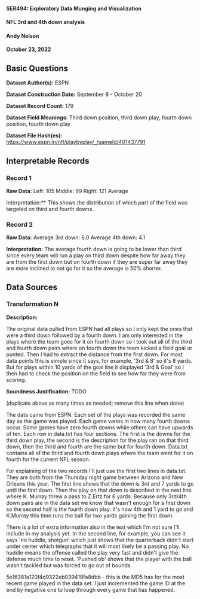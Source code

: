 #### SER494: Exploratory Data Munging and Visualization
#### NFL 3rd and 4th down analysis
#### Andy Nelson
#### October 23, 2022

## Basic Questions
**Dataset Author(s):** ESPN

**Dataset Construction Date:** September 8 - October 20

**Dataset Record Count:** 179

**Dataset Field Meanings:** Third down position, third down play, fourth down position, fourth down play

**Dataset File Hash(es):** https://www.espn.in/nfl/playbyplay/_/gameId/401437791

## Interpretable Records
### Record 1
**Raw Data:** Left: 105 Middle: 99 Right: 121 Average


Interpretation:** This shows the distribution of which part of the field was targeted on third and fourth downs. 

### Record 2
**Raw Data:** Average 3rd down: 6.0 Average 4th down: 4.1

**Interpretation:** The average fourth down is going to be lower than third since every team will run a play on third down despite how far away they are from the first down but on fourth down if they are super far away they are more inclined to not go for it so the average is 50% shorter. 

## Data Sources
### Transformation N
**Description:** 

The original data pulled from ESPN had all plays so I only kept the ones that were a third down followed by a fourth down. 
I am only interested in the plays where the team goes for it on fourth down so I took out all of the third and fourth down pairs where on fourth down the team kicked a field goal or punted. 
Then I had to extract the distance from the first down. For most data points this is simple since it says, for example, '3rd & 8' so it's 8 yards. But for plays within 10 yards of the goal line it displayed '3rd & Goal' so I then had to check the position on the field to see how far they were from scoring. 


**Soundness Justification:** TODO

(duplicate above as many times as needed; remove this line when done)


The data came from ESPN. Each set of the plays was recorded the same day as the game was played. Each game varies in how many fourth downs occur. Some games have zero fourth downs while others can have upwards of ten. 
Each row in data.txt has four sections. The first is the downs for the third down play, the second is the description for the play ran on that third down, then the third and fourth are the same but for fourth down. 
Data.txt contains all of the third and fourth down plays where the team went for it on fourth for the current NFL season. 

For explaining of the two records I'll just use the first two lines in data.txt. They are both from the Thursday night game between Arizona and New Orleans this year. The first line shows that the down is 3rd and 7 yards to go until the first down. Then the play on that down is described in the next line where K. Murray threw a pass to Z.Ertz for 6 yards. Because only 3rd/4th down pairs are in the data set we know that wasn't enough for a first down so the second half is the fourth down play. It's now 4th and 1 yard to go and K.Murray this time runs the ball for two yards gaining the first down. 

There is a lot of extra information also in the text which I'm not sure I'll include in my analysis yet. In the second line, for example, you can see it says 'no huddle, shotgun' which just shows that the quarterback didn't start under center which telegraphs that it will most likely be a passing play. No huddle means the offense called the play very fast and didn't give the defense much time to reset. 'Pushed ob' shows that the player with the ball wasn't tackled but was forced to go out of bounds. 

5e16381a120f4d9322eb039418fa8dbb - this is the MD5 has for the most recent game played in the data set. I just incremented the game ID at the end by negative one to loop through every game that has happened. 
